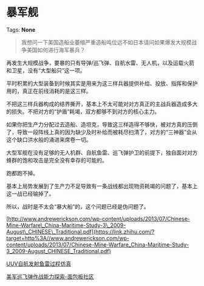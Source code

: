 # 暴军舰

Tags: **None**

> 我想问一下美国造船业萎缩严重造船吨位远不如日本请问如果爆发大规模战争美国如何进行海军暴兵？



再发生大规模战争，要暴的只有导弹/巡飞弹、自航水雷、无人机，以及运载火箭和卫星，没有“大型船只”这一项。

平时积累的大型装备到时候其实是用来为这三样兵器提供补给、投放、指挥和保护用的，真正在前线消耗的是这三样。

不把这三样兵器构成的结界撕开，基本上不太可能对对方真正的主战兵器造成多大的损失。不把对方的“护盾”耗竭，双方都够不到对方的核心主力。

如果你把生产力分配过去造船、造坦克，导致这三样造得不够快，被对方真的压倒了，导致一段阵线上真的因为缺少及时补给而被耗尽扫清了，对方的“三神器”会从这个缺口洪水般的涌进来席卷一切。

大型军舰在没有足够的无人机群、自航鱼雷、巡飞弹护卫的前提下，独自面对对方蜂群的饱和攻击是完全没有幸存的可能的。

跑都跑不掉。

基本上局势发展到了生产力不足导致有一条战线都出现物资耗竭的问题了，基本上这一战已经输掉了。

所以，战时是不太会“暴大船”的，这个问题已经是伪问题了。

[http://www.andrewerickson.com/wp-content/uploads/2013/07/Chinese-Mine-Warfare\_China-Maritime-Study-3\_2009-August\_CHINESE\_Traditional.pdf](https://link.zhihu.com/?target=http%3A//www.andrewerickson.com/wp-content/uploads/2013/07/Chinese-Mine-Warfare_China-Maritime-Study-3_2009-August_CHINESE_Traditional.pdf)  


[UUV自航发射鱼雷过程仿真](https://link.zhihu.com/?target=http%3A//yljs.paperopen.com/oa/darticle.aspx%3Ftype%3Dview%26id%3D201405002)  


[美军巡飞弹作战能力探索-面包板社区](https://link.zhihu.com/?target=https%3A//www.eet-china.com/mp/a61828.html)

